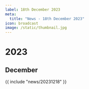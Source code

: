 ```yaml
---
label: 18th December 2023
meta:
  title: "News - 18th December 2023"
icon: broadcast
image: /static/thumbnail.jpg
---
```


# 2023
## December

{{ include "news/20231218" }}